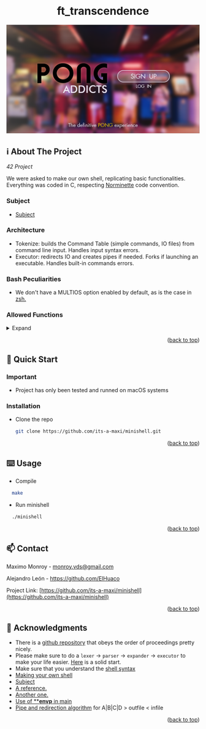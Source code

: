 <div id="top"></div>
<!--
*** Amazing README template from othneildrew
*** https://github.com/othneildrew/Best-README-Template
-->


<!-- PROJECT LOGO -->
<br />
<div align="center">
  <h1>ft_transcendence</h1>
  <img src="product.png" />
</div>

<!-- ABOUT THE PROJECT -->
## ℹ️ About The Project

_42 Project_

We were asked to make our own shell, replicating basic functionalities.
Everything was coded in C, respecting [Norminette](https://cdn.intra.42.fr/pdf/pdf/1608/norme.en.pdf) code convention.

### Subject

* [Subject](https://cdn.intra.42.fr/pdf/pdf/32222/en.subject.pdf)

### Architecture
* Tokenize: builds the Command Table (simple commands, IO files) from command line input. Handles input syntax errors.
* Executor: redirects IO and creates pipes if needed. Forks if launching an executable. Handles built-in commands errors.

### Bash Peculiarities
* We don't have a MULTIOS option enabled by default, as is the case in [zsh.](https://thoughtbot.com/blog/input-output-redirection-in-the-shell#zsh-users-take-note)

### Allowed Functions

<details>
  <summary>Expand</summary>
  
- **malloc**
- **free**
- **write**
- **open**
- **read**
- **close**
- **fork** = [Creates a child process.](https://www.geeksforgeeks.org/fork-system-call) [Why is fork used?](https://stackoverflow.com/questions/985051/what-is-the-purpose-of-fork)
- **wait** = [Stops the parent process until the child process exit.](https://www.geeksforgeeks.org/wait-system-call-c/)
- **waitpid** = [The waitpid() function shall be equivalent to wait() if the pid argument is (pid_t)-1 and the options argument is 0. Otherwise, its behavior shall be modified by the values of the pid and options arguments.](https://linux.die.net/man/3/waitpid)
- **wait3, wait4** = [Obsolete.](https://linux.die.net/man/2/wait3)
- **signal** = [Sets a function to handle a signal.](https://www.tutorialspoint.com/c_standard_library/c_function_signal.htm)
- **kill** = [Sends a signal to a process or a group of processes.](https://linux.die.net/man/3/kill)
- **exit** = [Terminates a process immediately, special handle for child processes.](https://www.tutorialspoint.com/c_standard_library/c_function_exit.htm)
- **getcwd** = [Saves the pathname of your current working directory in a string.](https://pubs.opengroup.org/onlinepubs/009695399/functions/getcwd.html)
- **chdir** = [Changes your current working directory.](https://www.geeksforgeeks.org/chdir-in-c-language-with-examples/)
- **stat, lstat, fstat** = [Returns information about a file.](https://man7.org/linux/man-pages/man2/stat.2.html)
  - stat = Standar.
  - lstat = For symbolic links.
  - fstat = Gets the file from a file descriptor.
- **execve** = [Executes a program referred by a variable.](https://man7.org/linux/man-pages/man2/execve.2.html) ([How to use](https://jameshfisher.com/2017/02/05/how-do-i-use-execve-in-c/))
- **dup** = [Creates a copy of a file descriptor using the lowest numbereded unused descriptor.](https://www.geeksforgeeks.org/dup-dup2-linux-system-call/)
- **dup2** = [Creates a copy of a file descriptor using the descriptor number given by the user.](https://www.geeksforgeeks.org/dup-dup2-linux-system-call/)
- **pipe** = [It's used to create inter-process communication.](https://www.geeksforgeeks.org/pipe-system-call/) Interface in minishell?
- **opendir** = [Opens a directory stream.](https://pubs.opengroup.org/onlinepubs/009695399/functions/opendir.html)
- **readdir** = [Returns a pointer to a dirent structure representing the next directory entry in the directory stream.](https://www.man7.org/linux/man-pages/man3/readdir.3.html)
- **closedir** = [Closes the directory stream.](https://linux.die.net/man/3/closedir)
  - opendir, readdir, closedir example [here](https://www.u-cursos.cl/usuario/a735117f257858200f6460e7d8673d7b/mi_blog/r/readdir.pdf)
- **strerror** = [Returns an error message.](https://www.tutorialspoint.com/c_standard_library/c_function_strerror.htm)
- **errno** = Number of last error, its a variable.
</details>

<p align="right">(<a href="#top">back to top</a>)</p>



<!-- GETTING STARTED -->
## 🏃 Quick Start

### Important

* Project has only been tested and runned on macOS systems

### Installation

* Clone the repo
  ```sh
  git clone https://github.com/its-a-maxi/minishell.git
  ```
  
<p align="right">(<a href="#top">back to top</a>)</p>


<!-- USAGE EXAMPLES -->
## ⌨️ Usage

* Compile
```sh
  make
```

* Run minishell
```sh
  ./minishell
```

<p align="right">(<a href="#top">back to top</a>)</p>


<!-- CONTACT -->
## 📫 Contact

Maximo Monroy - monroy.vds@gmail.com

Alejandro León - https://github.com/ElHuaco

Project Link: [https://github.com/its-a-maxi/minishell](https://github.com/its-a-maxi/minishell)

<p align="right">(<a href="#top">back to top</a>)</p>



<!-- ACKNOWLEDGMENTS -->
## 🥇 Acknowledgments

* There is a [github repository](https://github.com/Swoorup/mysh) that obeys the order of proceedings pretty nicely. 
* Please make sure to do a `lexer` -> `parser` -> `expander` -> `executor` to make your life easier. [Here](https://www.cs.purdue.edu/homes/grr/SystemsProgrammingBook/Book/Chapter5-WritingYourOwnShell.pdf) is a solid start.
* Make sure that you understand the [shell syntax](https://pubs.opengroup.org/onlinepubs/009695399/utilities/xcu_chap02.html)
* [Making your own shell](https://www.geeksforgeeks.org/making-linux-shell-c/)
* [Subject](https://cdn.intra.42.fr/pdf/pdf/10992/en.subject.pdf)
* [A reference.](https://github.com/pankratdodo/minishell-42)
* [Another one.](https://github.com/R4meau/minishell)
* [Use of ****envp** in main](https://www.quora.com/What-is-the-3rd-parameter-in-the-main-function-char-envp#:~:text=The%20non%2Dportable%2Dbut%2D,As%20always%2C%20I%20recommend%20experimenting.)
* [Pipe and redirection algorithm](https://www.cs.purdue.edu/homes/grr/SystemsProgrammingBook/Book/Chapter5-WritingYourOwnShell.pdf) for A|B|C|D > outfile < infile

<p align="right">(<a href="#top">back to top</a>)</p>


